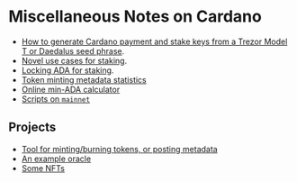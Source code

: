 Miscellaneous Notes on Cardano
==============================

*   [How to generate Cardano payment and stake keys from a Trezor Model T or Daedalus seed phrase](cli-addresses.md).
*   [Novel use cases for staking](stake-use-cases.md).
*   [Locking ADA for staking](script-rewards/ReadMe.md).
*   [Token minting metadata statistics](token-metadata-statistics.md)
*   [Online min-ADA calculator](https://mantis.functionally.io/how-to/min-ada-value/)
*   [Scripts on `mainnet`](https://ipfs.io/ipns/QmZQEPpi5A4SXCntiUb1carkuB23niLgejtyxLhECQ24pA)


Projects
--------

*   [Tool for minting/burning tokens, or posting metadata](https://github.com/functionally/mantis/blob/main/ReadMe.md)
*   [An example oracle](../ReadMe.md)
*   [Some NFTs](https://www.bwbush.io/nfts.html)
